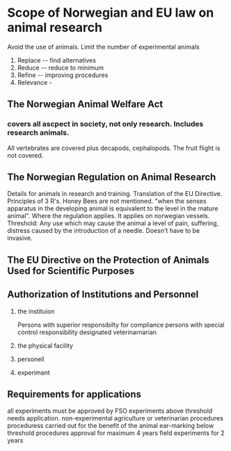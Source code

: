 # Scope of Norwegian and EU law on animal research
Avoid the use of animals.
Limit the number of experimental animals

1.	Replace -- find alternatives
2. 	Reduce  -- reduce to minimum
3. 	Refine -- improving procedures
4. 	Relevance -

## The Norwegian Animal Welfare Act

###  covers all ascpect in society, not only research. Includes research animals.

All vertebrates are covered plus decapods, cephalopods.
The fruit flight is not covered. 

## The Norwegian Regulation on Animal Research 

Details for animals in research and training. 
Translation of the EU Directive.
Principles of 3 R's.
Honey Bees are not mentioned.
"when the senses apparatus in the developing animal is equivalent to the level in the mature animal".
Where the regulation applies.
It applies on norwegian vessels.
Threshold: Any use which may cause the animal a level of pain, suffering, distress caused by the introduction of a needle.
Doesn't have to be invasive. 

## The EU Directive on the Protection of Animals Used for Scientific Purposes

## Authorization of Institutions and Personnel

1. the instituion
	
	Persons with superior responsibilty for compliance
	persons with special control responsibility
	designated veterinarnarian
	
3. the physical facility
4. personell
5. experimant

## Requirements for applications

all experiments must be approved by FSO
experiments above threshold needs application.
non-experimental agriculture or veterinarian procedures
proceduress carried out for the benefit of the animal
ear-marking
below threshold procedures
approval for maximum 4 years
field experiments for 2 years
